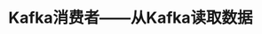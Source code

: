 Kafka消费者——从Kafka读取数据
================================================================================
